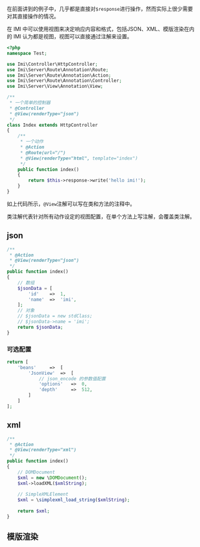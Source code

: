 在前面讲到的例子中，几乎都是直接对`$response`进行操作，然而实际上很少需要对其直接操作的情况。

在 IMI 中可以使用视图来决定响应内容和格式，包括JSON、XML、模版渲染在内的 IMI 认为都是视图，视图可以直接通过注解来设置。

```php
<?php
namespace Test;

use Imi\Controller\HttpController;
use Imi\Server\Route\Annotation\Route;
use Imi\Server\Route\Annotation\Action;
use Imi\Server\Route\Annotation\Controller;
use Imi\Server\View\Annotation\View;

/**
 * 一个简单的控制器
 * @Controller
 * @View(renderType="json")
 */
class Index extends HttpController
{
	/**
	 * 一个动作
	 * @Action
	 * @Route(url="/")
	 * @View(renderType="html", template="index")
	 */
	public function index()
	{
		return $this->response->write('hello imi!');
	}
}
```

如上代码所示，`@View`注解可以写在类和方法的注释中。

类注解代表针对所有动作设定的视图配置，在单个方法上写注解，会覆盖类注解。

## json

```php
/**
 * @Action
 * @View(renderType="json")
 */
public function index()
{
	// 数组
	$jsonData = [
		'id'	=>	1,
		'name'	=>	'imi',
	];
	// 对象
	// $jsonData = new stdClass;
	// $jsonData->name = 'imi';
	return $jsonData;
}
```

### 可选配置

```php
return [
	'beans'		=>	[
		'JsonView'	=>	[
			// json_encode 的参数值配置
			'options'	=>	0,
			'depth'		=>	512,
		]
	]
];
```

## xml

```php
/**
 * @Action
 * @View(renderType="xml")
 */
public function index()
{
	// DOMDocument
	$xml = new \DOMDocument();
	$xml->loadXML($xmlString);
	
	// SimpleXMLElement
	$xml = \simplexml_load_string($xmlString);
	
	return $xml;
}
```

## 模版渲染

